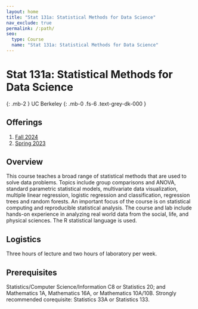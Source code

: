 ```yaml
---
layout: home
title: "Stat 131a: Statistical Methods for Data Science"
nav_exclude: true
permalink: /:path/
seo:
  type: Course
  name: "Stat 131a: Statistical Methods for Data Science"
---
```


# Stat 131a: Statistical Methods for Data Science
{: .mb-2 }
UC Berkeley
{: .mb-0 .fs-6 .text-grey-dk-000 }



## Offerings

1. [Fall 2024](fall-2024)
1. [Spring 2023](https://epurdom.github.io/Stat131A/)




## Overview

This course teaches a broad range of statistical methods that are used to solve data problems. Topics include group comparisons and ANOVA, standard parametric statistical models, multivariate data visualization, multiple linear regression, logistic regression and classification, regression trees and random forests. An important focus of the course is on statistical computing and reproducible statistical analysis. The course and lab include hands-on experience in analyzing real world data from the social, life, and physical sciences. The R statistical language is used.


## Logistics

Three hours of lecture and two hours of laboratory per week. 

## Prerequisites

Statistics/Computer Science/Information C8 or Statistics 20; and Mathematics 1A, Mathematics 16A, or Mathematics 10A/10B. Strongly recommended corequisite: Statistics 33A or Statistics 133.
